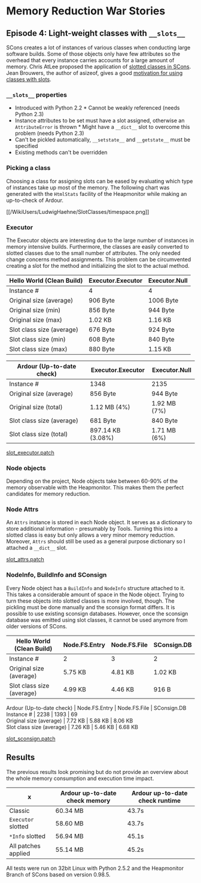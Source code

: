 

# Memory Reduction War Stories


## Episode 4: Light-weight classes with `__slots__`

SCons creates a lot of instances of various classes when conducting large software builds. Some of those objects only have few attributes so the overhead that every instance carries accounts for a large amount of memory. Chris AtLee proposed the application of [slotted classes in SCons](http://scons.tigris.org/servlets/ReadMsg?listName=users&msgNo=11883). Jean Brouwers, the author of asizeof, gives a good [motivation for using classes with slots](http://mail.python.org/pipermail/python-list/2004-May/261985.html). 


### `__slots__` properties

* Introduced with Python 2.2 
      * Cannot be weakly referenced (needs Python 2.3) 
* Instance attributes to be set must have a slot assigned, otherwise an `AttributeError` is thrown 
      * Might have a `__dict__` slot to overcome this problem (needs Python 2.3) 
* Can't be pickled automatically, `__setstate__` and `__getstate__` must be specified 
* Existing methods can't be overridden 

### Picking a class

Choosing a class for assigning slots can be eased by evaluating which type of instances take up most of the memory. The following chart was generated with the `HtmlStats` facility of the Heapmonitor while making an up-to-check of Ardour. 

[[/WikiUsers/LudwigHaehne/SlotClasses/timespace.png]]


### Executor

The Executor objects are interesting due to the large number of instances in memory intensive builds. Furthermore, the classes are easily converted to slotted classes due to the small number of attributes. The only needed change concerns method assignments. This problem can be circumvented creating a slot for the method and initializing the slot to the actual method. 

 Hello World (Clean Build)  |  Executor.Executor   |  Executor.Null
 --- | --- | --- |
 Instance #                 |  4                   |  4
 Original size (average)    |  906 Byte            |  1006 Byte
 Original size (min)        |  856 Byte            |   944 Byte
 Original size (max)        |  1.02 KB             |   1.16 KB 
 Slot class size (average)  |  676 Byte            |   924 Byte
 Slot class size (min)      |  608 Byte            |   840 Byte
 Slot class size (max)      |  880 Byte            |  1.15 KB

 Ardour (Up-to-date check)  |  Executor.Executor   |  Executor.Null 
 ---                        | ---                  | ---
 Instance #                 |  1348                |  2135          
 Original size (average)    |  856 Byte            |  944 Byte      
 Original size (total)      |  1.12 MB (4%)        |  1.92 MB (7%)  
 Slot class size (average)  |  681 Byte            |   840 Byte     
 Slot class size (total)    |  897.14 KB (3.08%)   |  1.71 MB (6%) 

[slot_executor.patch](/WikiUsers/LudwigHaehne/SlotClasses/slot_executor.patch)



### Node objects

Depending on the project, Node objects take between 60-90% of the memory observable with the Heapmonitor. This makes them the perfect candidates for memory reduction.  


### Node Attrs

An `Attrs` instance is stored in each Node object. It serves as a dictionary to store additional information - presumably by Tools. Turning this into a slotted class is easy but only allows a very minor memory reduction. Moreover, `Attrs` should still be used as a general purpose dictionary so I attached a `__dict__` slot.  

[slot_attrs.patch](/WikiUsers/LudwigHaehne/SlotClasses/slot_attrs.patch)

### NodeInfo, BuildInfo and SConsign

Every Node object has a `BuildInfo` and `NodeInfo` structure attached to it. This takes a considerable amount of space in the Node object. Trying to turn these objects into slotted classes is more involved, though. The pickling must be done manually and the sconsign format differs. It is possible to use existing sconsign databases.  However, once the sconsign database was emitted using slot classes, it cannot be used anymore from older versions of SCons. 

 Hello World (Clean Build)  |  Node.FS.Entry      |  Node.FS.File   |  SConsign.DB 
 ---                        |  ---                | ---             | ---
 Instance #                 |  2                  |  3              |  2           
 Original size (average)    |  5.75 KB            |  4.81 KB        |  1.02 KB     
 Slot class size (average)  |  4.99 KB            |  4.46 KB        |   916 B      

 Ardour (Up-to-date check)  |  Node.FS.Entry      |  Node.FS.File   |  SConsign.DB 
 Instance #                 |  2238               |  1393           |  69           
 Original size (average)    |  7.72 KB            |  5.88 KB        |  8.06 KB     
 Slot class size (average)  |  7.26 KB            |  5.46 KB        |  6.68 KB      

[slot_sconsign.patch](/WikiUsers/LudwigHaehne/SlotClasses/slot_sconsign.patch)


## Results

The previous results look promising but do not provide an overview about the whole memory consumption and execution time impact. 

 x                    |  Ardour up-to-date check memory  |  Ardour up-to-date check runtime 
 ---                  | ---                              | ---
 Classic              |  60.34 MB    |  43.7s 
 `Executor` slotted   |  58.60 MB    |  43.7s 
 `*Info` slotted      |  56.94 MB    |  45.1s 
 All patches applied  |  55.14 MB    |  45.2s 

All tests were run on 32bit Linux with Python 2.5.2 and the Heapmonitor Branch of SCons based on version 0.98.5. 
